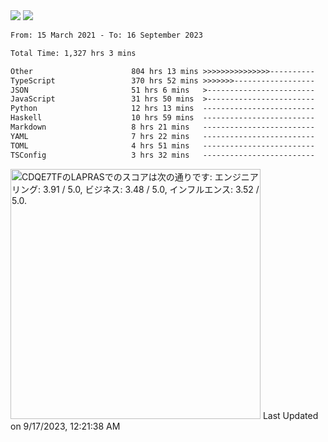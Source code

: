 <div>
  <img src="https://github-readme-stats.vercel.app/api?username=naporin0624&count_private=true&show_icons=true" />
  <img src="https://github-readme-stats.vercel.app/api/top-langs/?username=naporin0624&layout=compact&hide=css" />
  <!--START_SECTION:waka-->

```txt
From: 15 March 2021 - To: 16 September 2023

Total Time: 1,327 hrs 3 mins

Other                      804 hrs 13 mins >>>>>>>>>>>>>>>----------   60.60 %
TypeScript                 370 hrs 52 mins >>>>>>>------------------   27.95 %
JSON                       51 hrs 6 mins   >------------------------   03.85 %
JavaScript                 31 hrs 50 mins  >------------------------   02.40 %
Python                     12 hrs 13 mins  -------------------------   00.92 %
Haskell                    10 hrs 59 mins  -------------------------   00.83 %
Markdown                   8 hrs 21 mins   -------------------------   00.63 %
YAML                       7 hrs 22 mins   -------------------------   00.56 %
TOML                       4 hrs 51 mins   -------------------------   00.37 %
TSConfig                   3 hrs 32 mins   -------------------------   00.27 %
```

<!--END_SECTION:waka-->
  
  <!--START_SECTION:lapras-card-->
<p ><a href="https://lapras.com/public/CDQE7TF" target="_blank" rel="noopener noreferrer"><img alt="CDQE7TFのLAPRASでのスコアは次の通りです: エンジニアリング: 3.91 / 5.0, ビジネス: 3.48 / 5.0, インフルエンス: 3.52 / 5.0." src="https://lapras-card-generator.vercel.app/api/svg?e=3.91&b=3.48&i=3.52&b1=%23232323&b2=%236d6d6d&i1=%23212121&i2=%23818181&l=ja" width="400" ></a>  
Last Updated on 9/17/2023, 12:21:38 AM</p>
<!--END_SECTION:lapras-card-->
</div>
